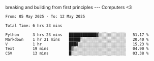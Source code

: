 breaking and building from first principles --- Computers <3

<!--START_SECTION:waka-->

```txt
From: 05 May 2025 - To: 12 May 2025

Total Time: 6 hrs 33 mins

Python      3 hrs 23 mins   ████████████▓░░░░░░░░░░░░   51.17 %
Markdown    1 hr 21 mins    █████░░░░░░░░░░░░░░░░░░░░   20.40 %
V           1 hr            ███▓░░░░░░░░░░░░░░░░░░░░░   15.23 %
Text        19 mins         █▒░░░░░░░░░░░░░░░░░░░░░░░   04.90 %
CSV         13 mins         █░░░░░░░░░░░░░░░░░░░░░░░░   03.38 %
```

<!--END_SECTION:waka-->
